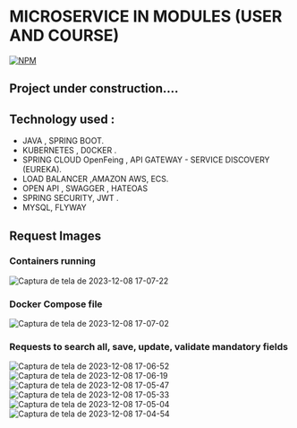 # MICROSERVICE IN MODULES  (USER AND COURSE)

[![NPM](https://img.shields.io/npm/l/react)](https://github.com/JoelMaciel/Product-Catalog/blob/readm/LICENCE)

## Project under construction....

## Technology used :
-  JAVA , SPRING BOOT.
-  KUBERNETES , D0CKER .
-  SPRING CLOUD OpenFeing , API GATEWAY - SERVICE DISCOVERY (EUREKA).
-  LOAD BALANCER ,AMAZON AWS, ECS.
-  OPEN API , SWAGGER , HATEOAS
-  SPRING SECURITY, JWT .
-  MYSQL, FLYWAY

## Request Images


### Containers running
![Captura de tela de 2023-12-08 17-07-22](https://github.com/JoelMaciel/KUBER-JAVA/assets/77079093/39393cfa-abd1-4944-8aee-e80b0e53ed96)


### Docker Compose file
![Captura de tela de 2023-12-08 17-07-02](https://github.com/JoelMaciel/KUBER-JAVA/assets/77079093/8ab28f32-83e0-4a15-b6a7-444564ae4a6d)

### Requests to search all, save, update, validate mandatory fields

![Captura de tela de 2023-12-08 17-06-52](https://github.com/JoelMaciel/KUBER-JAVA/assets/77079093/7dd55ecc-8c08-4707-80f3-cda27bfbcd55)
![Captura de tela de 2023-12-08 17-06-19](https://github.com/JoelMaciel/KUBER-JAVA/assets/77079093/cd0be854-c25c-45f9-8af3-7c6f1bae7a43)
![Captura de tela de 2023-12-08 17-05-47](https://github.com/JoelMaciel/KUBER-JAVA/assets/77079093/24a6c9f7-2529-40c7-a6c6-7661bf155f94)
![Captura de tela de 2023-12-08 17-05-33](https://github.com/JoelMaciel/KUBER-JAVA/assets/77079093/357ff11a-107a-4dd9-bb67-1e1069b1c179)
![Captura de tela de 2023-12-08 17-05-04](https://github.com/JoelMaciel/KUBER-JAVA/assets/77079093/c0b3f573-3855-49de-bca5-06c391b41203)
![Captura de tela de 2023-12-08 17-04-54](https://github.com/JoelMaciel/KUBER-JAVA/assets/77079093/cba2e2d8-7475-4ecc-af60-4cae44a39152)

